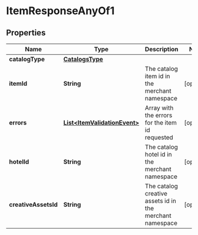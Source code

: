 

# ItemResponseAnyOf1

## Properties

Name | Type | Description | Notes
------------ | ------------- | ------------- | -------------
**catalogType** | [**CatalogsType**](CatalogsType.md) |  | 
**itemId** | **String** | The catalog item id in the merchant namespace |  [optional]
**errors** | [**List&lt;ItemValidationEvent&gt;**](ItemValidationEvent.md) | Array with the errors for the item id requested |  [optional]
**hotelId** | **String** | The catalog hotel id in the merchant namespace |  [optional]
**creativeAssetsId** | **String** | The catalog creative assets id in the merchant namespace |  [optional]




